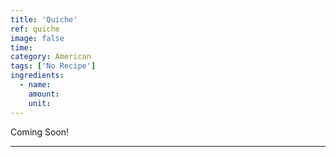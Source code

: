 ```yaml
---
title: 'Quiche'
ref: quiche
image: false
time: 
category: American
tags: ['No Recipe']
ingredients:
  - name: 
    amount: 
    unit: 
---
```


Coming Soon!

---

